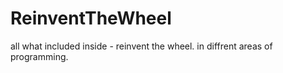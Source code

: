 # ReinventTheWheel
all what included inside - reinvent the wheel. in diffrent areas of programming.
